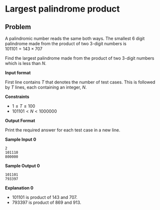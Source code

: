 # Largest palindrome product

## Problem

A palindromic number reads the same both ways. The smallest 6 digit palindrome made from the product of two 3-digit numbers is <br/>
$101101 = 143 \times 707$

Find the largest palindrome made from the product of two 3-digit numbers which is less than $N$.

**Input format**

First line contains $T$ that denotes the number of test cases. This is followed by $T$ lines, each containing an integer, $N$.

**Constraints**

- $1 \leq T \leq 100$
- $101101 < N < 1000000$

**Output Format**

Print the required answer for each test case in a new line. 

**Sample Input 0**
```
2
101110
800000
```

**Sample Output 0**
```
101101
793397
```

**Explanation 0**

- $101101$ is product of $143$ and $707$.
- $793397$ is product of $869$ and $913$.